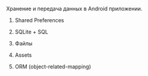 Хранение и передача данных в Android приложении.

1) Shared Preferences

2) SQLite + SQL

3) Файлы

4) Assets

5) ORM (object-related-mapping)

